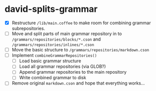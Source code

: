 # david-splits-grammar

- [x] Restructure `/lib/main.coffee` to make room for combining grammar subrepositories.
- [ ] Move and split parts of main grammar repository in to `/grammars/repositories/blocks/*.cson` and `/grammars/repositories/inlines/*.cson`
- [ ] Move the basic structure to `/grammars/repositories/markdown.cson`
- [ ] Implement `combineGrammarRepositories()`
  - [ ] Load basic grammar structure
  - [ ] Load all grammar repositories (via GLOB?)
  - [ ] Append grammar repositories to the main repository
  - [ ] Write combined grammar to disk
- [ ] Remove original `markdown.cson` and hope that everything works...
